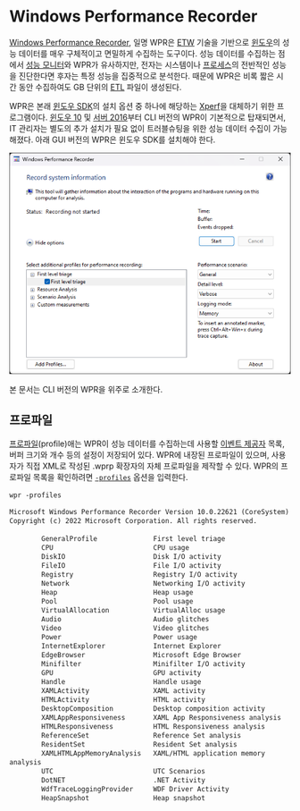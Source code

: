 # Windows Performance Recorder
[Windows Performance Recorder](https://learn.microsoft.com/en-us/windows-hardware/test/wpt/windows-performance-recorder), 일명 WPR은 [ETW](ETW.md) 기술을 기반으로 [윈도우](Windows.md)의 성능 데이터를 매우 구체적이고 면밀하게 수집하는 도구이다. 성능 데이터를 수집하는 점에서 [성능 모니터](Performance_Monitor.md)와 WPR가 유사하지만, 전자는 시스템이나 [프로세스](Process.md)의 전반적인 성능을 진단한다면 후자는 특정 성능을 집중적으로 분석한다. 때문에 WPR은 비록 짧은 시간 동안 수집하여도 GB 단위의 [ETL](ETW.md#이벤트-추적-로그) 파일이 생성된다.

WPR은 본래 [윈도우 SDK](https://aka.ms/windowssdk)의 설치 옵션 중 하나에 해당하는 [Xperf](https://learn.microsoft.com/en-us/previous-versions/windows/it-pro/windows-8.1-and-8/hh162920(v=win.10))을 대체하기 위한 프로그램이다. [윈도우 10](https://ko.wikipedia.org/wiki/윈도우_10) 및 [서버 2016](https://ko.wikipedia.org/wiki/윈도우_서버_2016)부터 CLI 버전의 WPR이 기본적으로 탑재되면서, IT 관리자는 별도의 추가 설치가 필요 없이 트러블슈팅을 위한 성능 데이터 수집이 가능해졌다. 아래 GUI 버전의 WPR은 윈도우 SDK를 설치해야 한다.

![GUI 버전의 WPR인 wprui.exe 실행 화면](./images/wprui_startup.png)

본 문서는 CLI 버전의 WPR을 위주로 소개한다.

## 프로파일
[프로파일](https://learn.microsoft.com/en-us/windows-hardware/test/wpt/recording-profiles)(profile)애는 WPR이 성능 데이터를 수집하는데 사용할 [이벤트 제공자](ETW.md) 목록, 버퍼 크기와 개수 등의 설정이 저장되어 있다. WPR에 내장된 프로파일이 있으며, 사용자가 직접 XML로 작성된 .wprp 확장자의 자체 프로파일을 제작할 수 있다. WPR의 프로파일 목록을 확인하려면 [`-profiles`](https://learn.microsoft.com/en-us/windows-hardware/test/wpt/wpr-command-line-options#profiles) 옵션을 입력한다.

```terminal
wpr -profiles
```
```
Microsoft Windows Performance Recorder Version 10.0.22621 (CoreSystem)
Copyright (c) 2022 Microsoft Corporation. All rights reserved.

        GeneralProfile              First level triage
        CPU                         CPU usage
        DiskIO                      Disk I/O activity
        FileIO                      File I/O activity
        Registry                    Registry I/O activity
        Network                     Networking I/O activity
        Heap                        Heap usage
        Pool                        Pool usage
        VirtualAllocation           VirtualAlloc usage
        Audio                       Audio glitches
        Video                       Video glitches
        Power                       Power usage
        InternetExplorer            Internet Explorer
        EdgeBrowser                 Microsoft Edge Browser
        Minifilter                  Minifilter I/O activity
        GPU                         GPU activity
        Handle                      Handle usage
        XAMLActivity                XAML activity
        HTMLActivity                HTML activity
        DesktopComposition          Desktop composition activity
        XAMLAppResponsiveness       XAML App Responsiveness analysis
        HTMLResponsiveness          HTML Responsiveness analysis
        ReferenceSet                Reference Set analysis
        ResidentSet                 Resident Set analysis
        XAMLHTMLAppMemoryAnalysis   XAML/HTML application memory analysis
        UTC                         UTC Scenarios
        DotNET                      .NET Activity
        WdfTraceLoggingProvider     WDF Driver Activity
        HeapSnapshot                Heap snapshot
```

